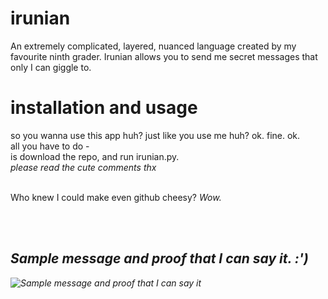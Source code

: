 # irunian
An extremely complicated, layered, nuanced language created by my favourite ninth grader. Irunian allows you to send me secret messages that only I can giggle to.

# installation and usage
so you wanna use this app huh? just like you use me huh? ok. fine. ok. <br>
all you have to do - <br>
is download the repo, and run irunian.py. <br> 
<i>please read the cute comments thx</i>

<br>
 Who knew I could make even github cheesy? 
 <i>Wow.<i> 
 
<br> <br>
## Sample message and proof that I can say it. :')
 
![Sample message and proof that I can say it](https://i.imgur.com/JAnb3V7.png)


